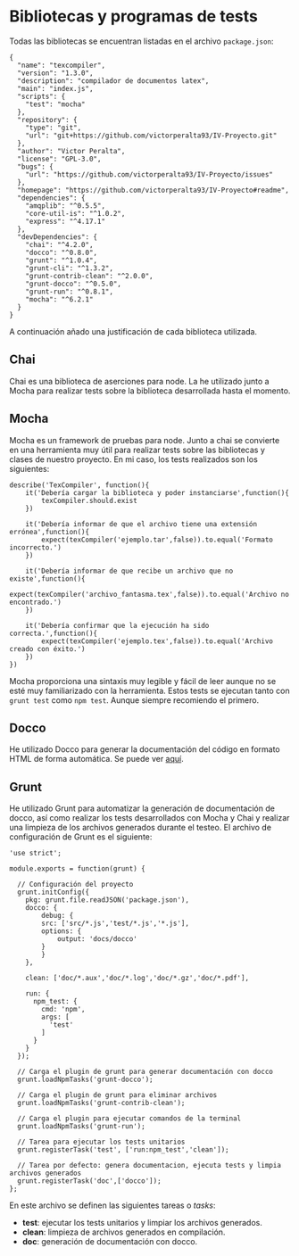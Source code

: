 <!-- bibtests.md -->

# Bibliotecas y programas de tests
Todas las bibliotecas se encuentran listadas en el archivo `package.json`:
```
{
  "name": "texcompiler",
  "version": "1.3.0",
  "description": "compilador de documentos latex",
  "main": "index.js",
  "scripts": {
    "test": "mocha"
  },
  "repository": {
    "type": "git",
    "url": "git+https://github.com/victorperalta93/IV-Proyecto.git"
  },
  "author": "Victor Peralta",
  "license": "GPL-3.0",
  "bugs": {
    "url": "https://github.com/victorperalta93/IV-Proyecto/issues"
  },
  "homepage": "https://github.com/victorperalta93/IV-Proyecto#readme",
  "dependencies": {
    "amqplib": "^0.5.5",
    "core-util-is": "^1.0.2",
    "express": "^4.17.1"
  },
  "devDependencies": {
    "chai": "^4.2.0",
    "docco": "^0.8.0",
    "grunt": "^1.0.4",
    "grunt-cli": "^1.3.2",
    "grunt-contrib-clean": "^2.0.0",
    "grunt-docco": "^0.5.0",
    "grunt-run": "^0.8.1",
    "mocha": "^6.2.1"
  }
}

```

A continuación añado una justificación de cada biblioteca utilizada.

## Chai
Chai es una biblioteca de aserciones para node. La he utilizado junto a Mocha para realizar tests sobre la biblioteca desarrollada hasta el momento.

## Mocha
Mocha es un framework de pruebas para node. Junto a chai se convierte en una herramienta muy útil para realizar tests sobre las bibliotecas y clases de nuestro proyecto. En mi caso, los tests realizados son los siguientes:

```
describe('TexCompiler', function(){
    it('Debería cargar la biblioteca y poder instanciarse',function(){
        texCompiler.should.exist
    })

    it('Debería informar de que el archivo tiene una extensión errónea',function(){
        expect(texCompiler('ejemplo.tar',false)).to.equal('Formato incorrecto.')
    })

    it('Debería informar de que recibe un archivo que no existe',function(){
        expect(texCompiler('archivo_fantasma.tex',false)).to.equal('Archivo no encontrado.')
    })

    it('Debería confirmar que la ejecución ha sido correcta.',function(){
        expect(texCompiler('ejemplo.tex',false)).to.equal('Archivo creado con éxito.')
    })
})
```

Mocha proporciona una sintaxis muy legible y fácil de leer aunque no se esté muy familiarizado con la herramienta. Estos tests se ejecutan tanto con `grunt test` como `npm test`. Aunque siempre recomiendo el primero.

## Docco
He utilizado Docco para generar la documentación del código en formato HTML de forma automática. Se puede ver [aquí](https://victorperalta93.github.io/IV-Proyecto/docco/texCompiler.html).

## Grunt
He utilizado Grunt para automatizar la generación de documentación de docco, así como realizar los tests desarrollados con Mocha y Chai y realizar una limpieza de los archivos generados durante el testeo. El archivo de configuración de Grunt es el siguiente:

```
'use strict';

module.exports = function(grunt) {

  // Configuración del proyecto
  grunt.initConfig({
    pkg: grunt.file.readJSON('package.json'),
    docco: {
        debug: {
        src: ['src/*.js','test/*.js','*.js'],
        options: {
            output: 'docs/docco'
        }
        }
    },
    
    clean: ['doc/*.aux','doc/*.log','doc/*.gz','doc/*.pdf'],

    run: {
      npm_test: {
        cmd: 'npm',
        args: [
          'test'
        ]
      }
    }
  });

  // Carga el plugin de grunt para generar documentación con docco
  grunt.loadNpmTasks('grunt-docco');

  // Carga el plugin de grunt para eliminar archivos
  grunt.loadNpmTasks('grunt-contrib-clean');

  // Carga el plugin para ejecutar comandos de la terminal
  grunt.loadNpmTasks('grunt-run');

  // Tarea para ejecutar los tests unitarios
  grunt.registerTask('test', ['run:npm_test','clean']);

  // Tarea por defecto: genera documentacion, ejecuta tests y limpia archivos generados
  grunt.registerTask('doc',['docco']);
};
```

En este archivo se definen las siguientes tareas o *tasks*:
* __test__: ejecutar los tests unitarios y limpiar los archivos generados.
* __clean__: limpieza de archivos generados en compilación.
* __doc__: generación de documentación con docco.